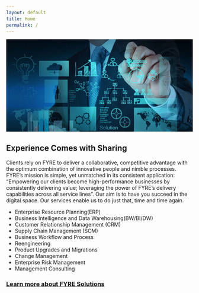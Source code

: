 ```yaml
---
layout: default
title: Home
permalink: /
---
```


![Header](images/Company-Profile01.jpg "Fyre Solutions")

## Experience Comes with Sharing

Clients rely on FYRE to deliver a collaborative, competitive advantage with the optimum combination of innovative people and nimble processes. FYRE’s mission is simple, yet unmatched in its consistent application: “Empowering our clients become high-performance businesses by consistently delivering value; leveraging the power of FYRE’s delivery capabilities across all service lines”. Our aim is to have you succeed in the digital space. Our services enable us to do just that, time and time again.

* Enterprise Resource Planning(ERP)	
* Business Intelligence and Data Warehousing(BW/BI/DW)
* Customer Relationship Management (CRM)
* Supply Chain Management (SCM)
* Business Workflow and Process
* Reengineering
* Product Upgrades and Migrations
* Change Management
* Enterprise Risk Management
* Management Consulting


### [Learn more about FYRE Solutions](/about)
